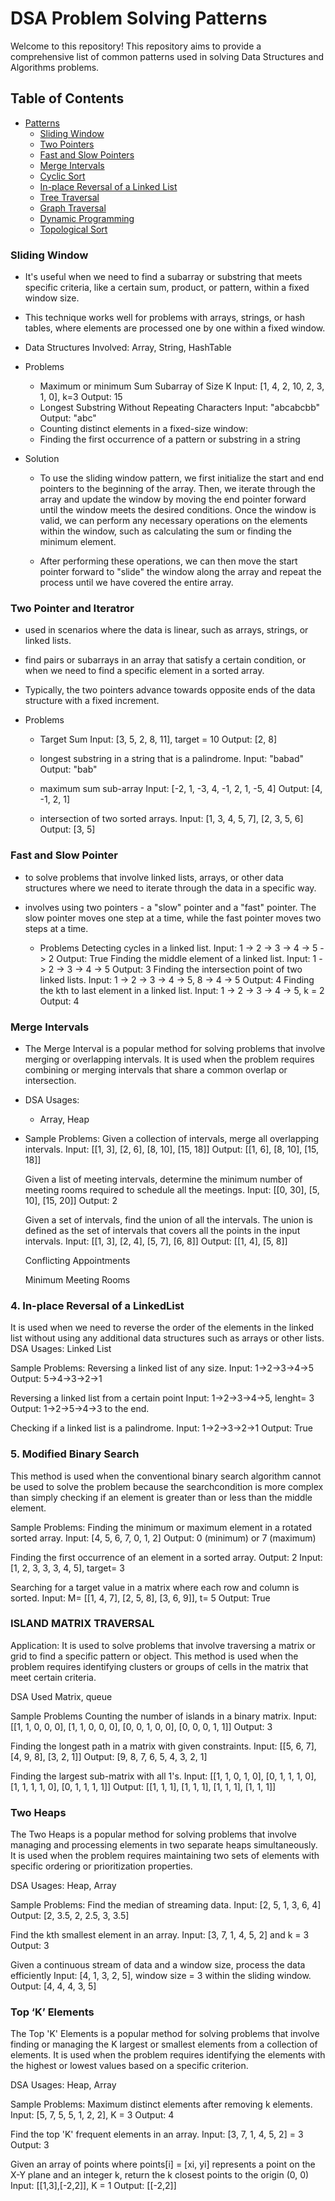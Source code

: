 # DSA Problem Solving Patterns

Welcome to this repository! This repository aims to provide a comprehensive list of common patterns used in solving Data Structures and Algorithms problems.

## Table of Contents

- [Patterns](#patterns)
  - [Sliding Window](#sliding-window)
  - [Two Pointers](#two-pointers)
  - [Fast and Slow Pointers](#fast-and-slow-pointers)
  - [Merge Intervals](#merge-intervals)
  - [Cyclic Sort](#cyclic-sort)
  - [In-place Reversal of a Linked List](#in-place-reversal-of-a-linked-list)
  - [Tree Traversal](#tree-traversal)
  - [Graph Traversal](#graph-traversal)
  - [Dynamic Programming](#dynamic-programming)
  - [Topological Sort](#topological-sort)




### Sliding Window

- It's useful when we need to find a subarray or substring that meets specific criteria, 
  like a certain sum, product, or pattern, within a fixed window size.

- This technique works well for problems with arrays, strings, or hash tables, where elements 
  are processed one by one within a fixed window.

- Data Structures Involved: Array, String, HashTable

- Problems
  - Maximum or minimum Sum Subarray of Size K
    Input: [1, 4, 2, 10, 2, 3, 1, 0], k=3
    Output: 15
  - Longest Substring Without Repeating Characters
    Input: "abcabcbb"
    Output: "abc"
  - Counting distinct elements in a fixed-size window:
  - Finding the first occurrence of a pattern or substring in a string


- Solution
  - To use the sliding window pattern, we first initialize the start and end pointers to the beginning of the array. 
    Then, we iterate through the array and update the window by moving the end pointer forward until the window meets the desired conditions. 
    Once the window is valid, we can perform any necessary operations on the elements within the window, such as calculating the sum or finding the minimum element.

  - After performing these operations, we can then move the start pointer forward to "slide" the window along the array and repeat 
    the process until we have covered the entire array.


### Two Pointer and Iteratror 
- used in scenarios where the data is linear, such as arrays, strings, or linked lists.
- find pairs or subarrays in an array that satisfy a certain condition, or when we need to find a specific
  element in a sorted array.
- Typically, the two pointers advance towards opposite ends of the data structure with a fixed increment.

- Problems
  - Target Sum
    Input: [3, 5, 2, 8, 11], target = 10
    Output: [2, 8]

  - longest substring in a string that is a palindrome.
    Input: "babad"
    Output: "bab"
  
  - maximum sum sub-array
    Input: [-2, 1, -3, 4, -1, 2, 1, -5, 4]
    Output: [4, -1, 2, 1]

  - intersection of two sorted arrays.
    Input: [1, 3, 4, 5, 7], [2, 3, 5, 6]
    Output: [3, 5]




### Fast and Slow Pointer
- to solve problems that involve linked lists, arrays, or other data structures where we need to iterate through the data in a specific way.
- involves using two pointers - a "slow" pointer and a "fast" pointer. The slow pointer moves one step at a time, while the fast pointer moves
  two steps at a time.

  - Problems
    Detecting cycles in a linked list.
      Input: 1 -> 2 -> 3 -> 4 -> 5 -> 2
      Output: True
    Finding the middle element of a linked
    list.
      Input: 1 -> 2 -> 3 -> 4 -> 5
      Output: 3
    Finding the intersection point of two
    linked lists.
      Input: 1 -> 2 -> 3 -> 4 -> 5, 8 -> 4 -> 5
      Output: 4
    Finding the kth to last element in a linked
    list.
      Input: 1 -> 2 -> 3 -> 4 -> 5, k = 2
      Output: 4


### Merge Intervals
- The Merge Interval is a popular method for solving problems that involve merging or overlapping intervals. It is used when the problem requires combining or merging
  intervals that share a common overlap or intersection.
- DSA Usages:
  - Array, Heap
- Sample Problems:
    Given a collection of intervals, merge all
    overlapping intervals.
    Input: [[1, 3], [2, 6], [8, 10], [15, 18]]
    Output: [[1, 6], [8, 10], [15, 18]]
    
    Given a list of meeting intervals,
    determine the minimum number of
    meeting rooms required to schedule all
    the meetings.
    Input: [[0, 30], [5, 10], [15, 20]]
    Output: 2
    
    Given a set of intervals, find the union of
    all the intervals. The union is defined as
    the set of intervals that covers all the
    points in the input intervals.
    Input: [[1, 3], [2, 4], [5, 7], [6, 8]]
    Output: [[1, 4], [5, 8]]

    Conflicting Appointments

    Minimum Meeting Rooms

### 4. In-place Reversal of a LinkedList
It is used when we need to reverse the order of the elements in the linked list without using any additional data structures such as arrays or other lists.
DSA Usages:
Linked List

Sample Problems:
Reversing a linked list of any size.
Input: 1->2->3->4->5
Output: 5->4->3->2->1

Reversing a linked list from a certain point
Input: 1->2->3->4->5, lenght= 3
Output: 1->2->5->4->3
to the end.

Checking if a linked list is a palindrome.
Input: 1->2->3->2->1
Output: True

### 5. Modified Binary Search
This method is used when the conventional binary search algorithm cannot be used to solve the problem because the searchcondition is more complex than simply checking if an element is greater than or less than the middle element.

Sample Problems:
Finding the minimum or maximum element in a rotated sorted array.
Input: [4, 5, 6, 7, 0, 1, 2]
Output: 0 (minimum) or 7 (maximum)

Finding the first occurrence of an element in a sorted array.
Output: 2
Input: [1, 2, 3, 3, 3, 4, 5], target= 3

Searching for a target value in a matrix where each row and column is sorted.
Input: M= [[1, 4, 7], [2, 5, 8], [3, 6, 9]], t= 5
Output: True


### ISLAND MATRIX TRAVERSAL
Application:
It is used to solve problems that involve traversing a matrix or grid to find a specific pattern or object. This method is used when
the problem requires identifying clusters or groups of cells in the matrix that meet certain criteria.

DSA Used 
Matrix, queue

Sample Problems
Counting the number of islands in a
binary matrix.
Input: [[1, 1, 0, 0, 0],
[1, 1, 0, 0, 0],
[0, 0, 1, 0, 0],
[0, 0, 0, 1, 1]]
Output: 3

Finding the longest path in a matrix with
given constraints.
Input: [[5, 6, 7], [4, 9, 8], [3, 2, 1]]
Output: [9, 8, 7, 6, 5, 4, 3, 2, 1]

Finding the largest sub-matrix with all 1's.
Input: [[1, 1, 0, 1, 0],
[0, 1, 1, 1, 0],
[1, 1, 1, 1, 0],
[0, 1, 1, 1, 1]]
Output: [[1, 1, 1], [1, 1, 1], [1, 1, 1], [1, 1, 1]]


### Two Heaps
The Two Heaps is a popular method for
solving problems that involve managing and
processing elements in two separate heaps
simultaneously. It is used when the problem
requires maintaining two sets of elements
with specific ordering or prioritization
properties.

DSA Usages:
Heap, Array

Sample Problems:
Find the median of streaming data.
Input: [2, 5, 1, 3, 6, 4]
Output: [2, 3.5, 2, 2.5, 3, 3.5]

Find the kth smallest element in an array.
Input: [3, 7, 1, 4, 5, 2] and k = 3
Output: 3

Given a continuous stream of data and a
window size, process the data efficiently
Input: [4, 1, 3, 2, 5], window size = 3
within the sliding window.
Output: [4, 4, 4, 3, 5]


### Top ‘K’ Elements
The Top 'K' Elements is a popular method for solving problems that involve finding or managing the K largest or smallest elements from a collection of elements. It is used when
the problem requires identifying the elements with the highest or lowest values based on a specific criterion.

DSA Usages:
Heap, Array

Sample Problems:
Maximum distinct elements after removing k elements.
Input: [5, 7, 5, 5, 1, 2, 2], K = 3
Output: 4

Find the top 'K' frequent elements in an
array.
Input: [3, 7, 1, 4, 5, 2] = 3
Output: 3

Given an array of points where points[i] = [xi, yi] represents a point on the X-Y plane and an integer k, return the k closest points to the origin (0, 0)
Input: [[1,3],[-2,2]], K = 1
Output: [[-2,2]]
